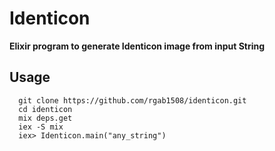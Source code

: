 # Identicon

**Elixir program to generate Identicon image from input String**

## Usage

```
  git clone https://github.com/rgab1508/identicon.git
  cd identicon
  mix deps.get
  iex -S mix
  iex> Identicon.main("any_string")
```
